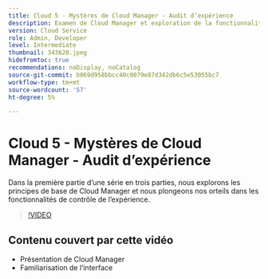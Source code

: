 ```yaml
---
title: Cloud 5 - Mystères de Cloud Manager - Audit d’expérience
description: Examen de Cloud Manager et exploration de la fonctionnalité de contrôle de l’expérience
version: Cloud Service
role: Admin, Developer
level: Intermediate
thumbnail: 343620.jpeg
hidefromtoc: true
recommendations: noDisplay, noCatalog
source-git-commit: b069d958bbcc40c0079e87d342db6c5e53055bc7
workflow-type: tm+mt
source-wordcount: '57'
ht-degree: 5%

---
```


# Cloud 5 - Mystères de Cloud Manager - Audit d’expérience

Dans la première partie d’une série en trois parties, nous explorons les principes de base de Cloud Manager et nous plongeons nos orteils dans les fonctionnalités de contrôle de l’expérience.

>[!VIDEO](https://video.tv.adobe.com/v/343620)

## Contenu couvert par cette vidéo

+ Présentation de Cloud Manager
+ Familiarisation de l’interface
